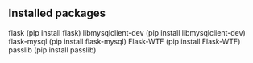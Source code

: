 Installed packages 
-------------------

flask (pip install flask)
libmysqlclient-dev (pip install libmysqlclient-dev)
flask-mysql (pip install flask-mysql)
Flask-WTF (pip install Flask-WTF)
passlib (pip install passlib)
